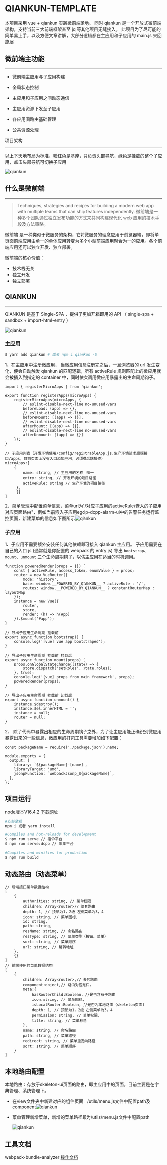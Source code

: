 # QIANKUN-TEMPLATE

本项目采用 vue + qiankun 实践微前端落地。
同时 qiankun 是一个开放式微前端架构，支持当前三大前端框架甚至 jq 等其他项目无缝接入。
此项目为了尽可能的简单易上手，以及方便文章讲解，大部分逻辑都在主应用和子应用的 main.js 来回施展


## 微前端主功能

---

* 微前端主应用与子应用构建

* 全局状态控制

* 主应用和子应用之间动态通信

* 主应用资源下发至子应用

* 各应用间路由基础管理

* 公共资源处理

  

项目架构

---

以上下天地布局为标准，粉红色是基座，只负责头部导航，绿色是挂载的整个子应用，点击头部导航可切换子应用

![qiankun](docs/assets/layout.png)


## 什么是微前端

---

>Techniques, strategies and recipes for building a modern web app with multiple teams that can ship features independently.
微前端是一种多个团队通过独立发布功能的方式来共同构建现代化 web 应用的技术手段及方法策略。


微前端 是一种类似于微服务的架构，它将微服务的理念应用于浏览器端，即将单页面前端应用由单一的单体应用转变为多个小型前端应用聚合为一的应用。各个前端应用还可以独立开发、独立部署。

微前端的核心价值：

* 技术栈无关
* 独立开发
* 独立部署

## QIANKUN

---

QIANKUN 是基于 Single-SPA ，提供了更加开箱即用的 API （ single-spa + sandbox + import-html-entry ）

![qiankun](docs/assets/qiankun.png)

### 主应用

```bash
$ yarn add qiankun # 或者 npm i qiankun -S
```

1、在主应用中注册微应用， 当微应用信息注册完之后，一旦浏览器的 url 发生变化，便会自动触发 qiankun 的匹配逻辑，所有 activeRule 规则匹配上的微应用就会被插入到指定的 container 中，同时依次调用微应用暴露出的生命周期钩子。 

```
import { registerMicroApps } from 'qiankun';

export function registerApps(microApps) {
	registerMicroApps(microApps, {
		// eslint-disable-next-line no-unused-vars
		beforeLoad: (app) => {},
		// eslint-disable-next-line no-unused-vars
		beforeMount: [(app) => {}],
		// eslint-disable-next-line no-unused-vars
		afterMount: [(app) => {}],
		// eslint-disable-next-line no-unused-vars
		afterUnmount: [(app) => {}]
	});
}

// 子应用列表（开发环境使用/config/registrableApp.js,生产环境请求后端接口/apps，目前页面上没有入口添加应用，必须得后端操作）
microApps:[
	{
     	name: string, // 主应用的名称，唯一 
        entry: string, // 开发环境的项目路径
        activeRule: string // 生产环境的项目路径
     },
     {}
]
```

2、菜单管理中配置菜单信息，菜单url为"/对应子应用的activeRule/嵌入的子应用对应页面路由"，例如当前嵌入子应用egcip-dcpp-alarm-ui中的告警任务运行监控页面，新建菜单的信息如下图所示![qiankun](docs/assets/template-menu.png)

### 子应用

1、子应用不需要额外安装任何其他依赖即可接入 qiankun 主应用。 子应用需要在自己的入口 js (通常就是你配置的 webpack 的 entry js) 导出 `bootstrap`、`mount`、`unmount` 三个生命周期钩子，以供主应用在适当的时机调用。 

```
function poweredRender(props = {}) {
	const { activeRule, access_token, enumValue } = props;
	router = new VueRouter({
		mode: 'history',
		base: window.__POWERED_BY_QIANKUN__ ? activeRule : '/',
		routes: window.__POWERED_BY_QIANKUN__ ? constantRouterMap : layoutMap
	});
	instance = new Vue({
		router,
		store,
		render: (h) => h(App)
	}).$mount('#app');
}

// 导出子应用生命周期 挂载前
export async function bootstrap() {
	console.log('[vue] vue app bootstraped');
}

// 导出子应用生命周期 挂载前 挂载后
export async function mount(props) {
	props.onGlobalStateChange((state) => {
		store.dispatch('setRoles', state.roles);
	}, true);
	console.log('[vue] props from main framework', props);
	poweredRender(props);
}

// 导出子应用生命周期 挂载前 卸载后
export async function unmount() {
	instance.$destroy();
	instance.$el.innerHTML = '';
	instance = null;
	router = null;
}
```

2、 除了代码中暴露出相应的生命周期钩子之外，为了让主应用能正确识别微应用暴露出来的一些信息，微应用的打包工具需要增加如下配置： 

```
const packageName = require('./package.json').name;

module.exports = {
  output: {
    library: `${packageName}-[name]`,
    libraryTarget: 'umd',
    jsonpFunction: `webpackJsonp_${packageName}`,
  },
};
```

## 项目运行

node版本V16.4.2    [下载网址](https://nodejs.org/en/download/)

```bash
#安装依赖
npm i 或者 yarn install

#Compiles and hot-reloads for development
$ npm run serve // 指令平台
$ npm run serve:dcpp // 采集平台

#Compiles and minifies for production
$ npm run build
```



## 动态路由（动态菜单）

```
// 后端接口菜单数据结构
[
    {
     	authorities: string, // 菜单权限
      	children: Array<router>// 嵌套路由
     	depth: 1, // 顶部为1，2级 左侧菜单为3，4
     	icon: string, // 菜单图标,
     	id: string,
     	path: string, 
     	resName: string, // 命名路由
     	resType: string, // 菜单类型（按钮、菜单）
     	sort: string, // 菜单顺序
     	url: string, // 跳转地址
	},
	{}
]
// 前端使用的菜单数据结构
[
	{
		children: Array<router>,// 嵌套路由
        component:object,// 路由对应组件，
        meta:{
        	hasRouterChild:Boolean, //是否含有子路由
        	icon:string, // 菜单图标,
        	isLocalRouter:Boolean, //是否为本地路由（skeleton页面)
        	depth: 1, // 顶部为1，2级 左侧菜单为3，4
        	permission: string, // 菜单权限,
        	title: string, // 菜单标题
    	},
    	name: string, // 命名路由
    	path: string, // 菜单路径
    	redirect: string, // 菜单重定向路径
    	sort: string, // 菜单顺序
	}
]
```

## 本地路由配置

本地路由：存放于skeleton-ui页面的路由，即主应用中的页面，目前主要是在字典管理、系统管理下。

* 在view文件夹中新建对应的组件页面，/utils/menu.js文件中配置path及component![qiankun](docs/assets/router.png)

  

* 菜单管理新增菜单，新增的菜单路径即为/utils/menu.js文件中配置path

  ![qiankun](docs/assets/menu-add.png)



## 工具文档

webpack-bundle-analyzer [操作文档](./docs/webpack-bundle-analyzer.md)

